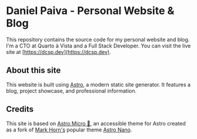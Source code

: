 # Daniel Paiva - Personal Website & Blog

This repository contains the source code for my personal website and blog. I'm a CTO at Quarto à Vista and a Full Stack Developer. You can visit the live site at [https://dcsp.dev](https://dcsp.dev).

## About this site

This website is built using [Astro](https://astro.build), a modern static site generator. It features a blog, project showcase, and professional information.

## Credits

This site is based on [Astro Micro 🔬](https://astro-micro.vercel.app/), an accessible theme for Astro created as a fork of [Mark Horn's](https://github.com/markhorn-dev) popular theme [Astro Nano](https://astro-nano-demo.vercel.app/).
